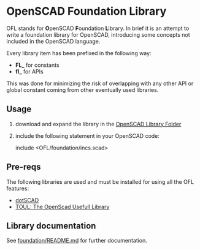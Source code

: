 # OpenSCAD Foundation Library

OFL stands for **O**penSCAD **F**oundation **L**ibrary. In brief it is an attempt to write a foundation library for OpenSCAD, introducing some concepts not included in the OpenSCAD language.

Every library item has been prefixed in the following way:

* **FL_** for constants
* **fl_** for APIs

This was done for minimizing the risk of overlapping with any other API or global constant coming from other eventually used libraries.

## Usage

1. download and expand the library in the [OpenSCAD Library Folder](https://en.wikibooks.org/wiki/OpenSCAD_User_Manual/Libraries#Library_Locations)
2. include the following statement in your OpenSCAD code:

    include <OFL/foundation/incs.scad>

## Pre-reqs

The following libraries are used and must be installed for using all the OFL features:

* [dotSCAD](https://justinsdk.github.io/dotSCAD/)
* [TOUL: The OpenScad Usefull Library](https://www.thingiverse.com/thing:1237203)

## Library documentation

See [foundation/README.md](foundation/README.md) for further documentation.